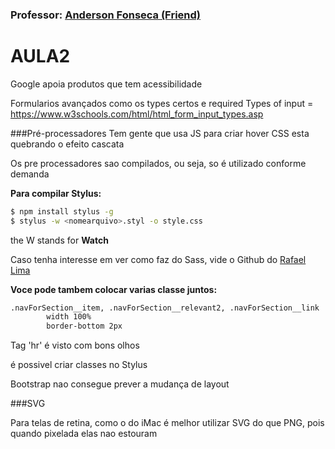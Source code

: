 ### Professor: [Anderson Fonseca (Friend)](https://codepen.io/ambiss/)

# AULA2
Google apoia produtos que tem acessibilidade

Formularios avançados
como os types certos e required
Types of input = https://www.w3schools.com/html/html_form_input_types.asp

###Pré-processadores
Tem gente que usa JS para criar hover
CSS esta quebrando o efeito cascata

Os pre processadores sao compilados, ou seja, so é utilizado conforme demanda

<b>Para compilar Stylus:</b>
```sh
$ npm install stylus -g
$ stylus -w <nomearquivo>.styl -o style.css
```
the W stands for <b>Watch</b>

Caso tenha interesse em ver como faz do Sass, vide o Github do [Rafael Lima](https://github.com/rafaelim/HTML-CSS/blob/master/second-class/exercice-1/main.scss)

<b>Voce pode tambem colocar varias classe juntos:</b>
```sh
.navForSection__item, .navForSection__relevant2, .navForSection__link
        width 100%
        border-bottom 2px 
```
Tag 'hr' é visto com bons olhos

é possivel criar classes no Stylus

Bootstrap nao consegue prever a mudança de layout

###SVG

Para telas de retina, como o do iMac é melhor utilizar SVG do que PNG, pois quando pixelada elas nao estouram